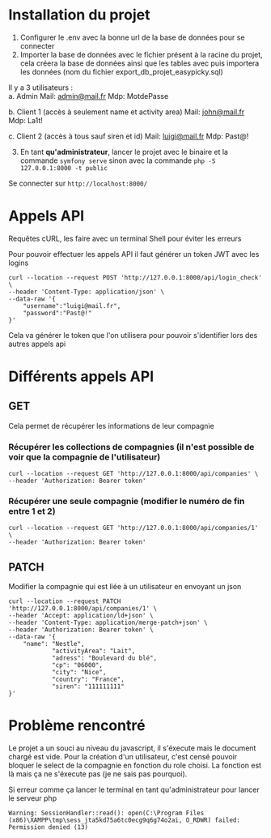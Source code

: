 # Installation du projet

1. Configurer le .env avec la bonne url de la base de données pour se connecter
2. Importer la base de données avec le fichier présent à la racine du projet, cela créera la base de données ainsi que les tables avec puis importera les données (nom du fichier export_db_projet_easypicky.sql)

Il y a 3 utilisateurs : <br>
  a. Admin
    Mail: admin@mail.fr
    Mdp: MotdePasse
  
  b. Client 1 (accès à seulement name et activity area)
    Mail: john@mail.fr
    Mdp: La1t!
    
  c. Client 2 (accès à tous sauf siren et id)
    Mail: luigi@mail.fr
    Mdp: Past@!

3. En tant **qu'administrateur**, lancer le projet avec le binaire et la commande ```symfony serve``` sinon avec la commande ```php -S 127.0.0.1:8000 -t public```

Se connecter sur ``` http://localhost:8000/ ```

# Appels API
Requêtes cURL, les faire avec un terminal Shell pour éviter les erreurs

Pour pouvoir effectuer les appels API il faut générer un token JWT avec les logins
```
curl --location --request POST 'http://127.0.0.1:8000/api/login_check' \
--header 'Content-Type: application/json' \
--data-raw '{
    "username":"luigi@mail.fr",
    "password":"Past@!"
}' 
```

Cela va générer le token que l'on utilisera pour pouvoir s'identifier lors des autres appels api

# Différents appels API
## GET 
Cela permet de récupérer les informations de leur compagnie

### Récupérer les collections de compagnies (il n'est possible de voir que la compagnie de l'utilisateur)
```
curl --location --request GET 'http://127.0.0.1:8000/api/companies' \
--header 'Authorization: Bearer token'
```

### Récupérer une seule compagnie (modifier le numéro de fin entre 1 et 2)
```
curl --location --request GET 'http://127.0.0.1:8000/api/companies/1' \
--header 'Authorization: Bearer token'
```

## PATCH

Modifier la compagnie qui est liée à un utilisateur en envoyant un json

```
curl --location --request PATCH 'http://127.0.0.1:8000/api/companies/1' \
--header 'Accept: application/ld+json' \
--header 'Content-Type: application/merge-patch+json' \
--header 'Authorization: Bearer token' \
--data-raw '{
    "name": "Nestle",
            "activityArea": "Lait",
            "adress": "Boulevard du blé",
            "cp": "06000",
            "city": "Nice",
            "country": "France",
            "siren": "111111111"
}'
```

# Problème rencontré

Le projet a un souci au niveau du javascript, il s'éxecute mais le document chargé est vide. Pour la création d'un utilisateur, c'est censé pouvoir bloquer le select de la compagnie en fonction du role choisi. La fonction est là mais ça ne s'éxecute pas (je ne sais pas pourquoi).

Si erreur comme ça lancer le terminal en tant qu'administrateur pour lancer le serveur php

```
Warning: SessionHandler::read(): open(C:\Program Files (x86)\XAMPP\tmp\sess_jta5kd75a6tc0ecg9q6g74o2ai, O_RDWR) failed: Permission denied (13)
```

